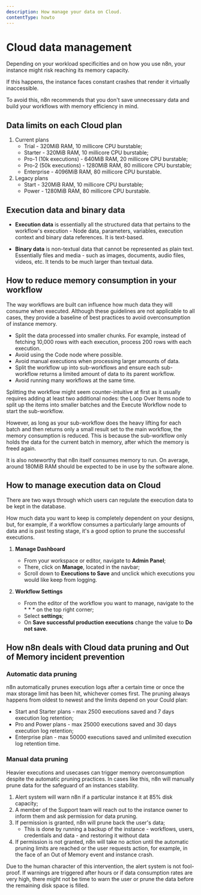 ```yaml
---
description: How manage your data on Cloud.
contentType: howto
---
```


# Cloud data management

Depending on your workload specificities and on how you use n8n, your instance might risk reaching its memory capacity.

If this happens, the instance faces constant crashes that render it virtually inaccessible.

To avoid this, n8n recommends that you don't save unnecessary data and build your workflows with memory efficiency in mind.

## Data limits on each Cloud plan

1. Current plans
    * Trial - 320MiB RAM, 10 millicore CPU burstable;
    * Starter - 320MiB RAM, 10 millicore CPU burstable;
    * Pro-1 (10k executions) - 640MiB RAM, 20 millicore CPU burstable;
    * Pro-2 (50k executions) - 1280MiB RAM, 80 millicore CPU burstable;
    * Enterprise - 4096MiB RAM, 80 millicore CPU burstable.
2. Legacy plans
    * Start - 320MiB RAM, 10 millicore CPU burstable;
    * Power - 1280MiB RAM, 80 millicore CPU burstable.

## Execution data and binary data

* **Execution data** is essentially all the structured data that pertains to the workflow's execution - Node data, parameters, variables, execution context and binary data references. It is text-based.

* **Binary data** is non-textual data that cannot be represented as plain text. Essentially files and media - such as images, documents, audio files, videos, etc. It tends to be much larger than textual data.

## How to reduce memory consumption in your workflow

The way workflows are built can influence how much data they will consume when executed. Although these guidelines are not applicable to all cases, they provide a baseline of best practices to avoid overconsumption of instance memory.

* Split the data processed into smaller chunks. For example, instead of fetching 10,000 rows with each execution, process 200 rows with each execution.
* Avoid using the Code node where possible.
* Avoid manual executions when processing larger amounts of data.
* Split the workflow up into sub-workflows and ensure each sub-workflow returns a limited amount of data to its parent workflow.
* Avoid running many workflows at the same time.

Splitting the workflow might seem counter-intuitive at first as it usually requires adding at least two additional nodes: the Loop Over Items node to split up the items into smaller batches and the Execute Workflow node to start the sub-workflow.

However, as long as your sub-workflow does the heavy lifting for each batch and then returns only a small result set to the main workflow, the memory consumption is reduced. This is because the sub-workflow only holds the data for the current batch in memory, after which the memory is freed again.

It is also noteworthy that n8n itself consumes memory to run. On average, around 180MiB RAM should be expected to be in use by the software alone.

## How to manage execution data on Cloud

There are two ways through which users can regulate the execution data to be kept in the database.

How much data you want to keep is completely dependent on your designs, but, for example, if a workflow consumes a particularly large amounts of data and is past testing stage, it's a good option to prune the successful executions.

1. **Manage Dashboard**
    * From your workspace or editor, navigate to **Admin Panel**;
    * There, click on **Manage**, located in the navbar;
    * Scroll down to **Executions to Save** and  unclick which executions you would like keep from logging.

2. **Workflow Settings**
    * From the editor of the workflow you want to manage, navigate to the * * * on the top right corner;
    * Select **settings**;
    * On **Save successful production executions** change the value to **Do not save**.

## How n8n deals with Cloud data pruning and Out of Memory incident prevention

### Automatic data pruning

n8n automatically prunes execution logs after a certain time or once the max storage limit has been hit, whichever comes first. The pruning always happens from oldest to newest and the limits depend on your Could plan:

* Start and Starter plans - max 2500 executions saved and 7 days execution log retention;
* Pro and Power plans - max 25000 executions saved and 30 days execution log retention;
* Enterprise plan - max 50000 executions saved and unlimited execution log retention time.

### Manual data pruning

Heavier executions and usecases can trigger memory overconsumption despite the automatic pruning practices. In cases like this, n8n will manually prune data for the safeguard of an instances stability.

1. Alert system will warn n8n if a particular instance it at 85% disk capacity;
2. A member of the Support team will reach out to the instance owner to inform them and ask permission for data pruning.
3. If permission is granted, n8n will prune back the user's data;
    * This is done by running a backup of the instance - workflows, users, credentials and data - and restoring it without data
4. If permission is not granted, n8n will take no action until the automatic pruning limits are reached or the user requests action, for example, in the face of an Out of Memory event and instance crash.

Due to the human character of this intervention, the alert system is not fool-proof. If warnings are triggered after hours or if data consumption rates are very high, there might not be time to warn the user or prune the data before the remaining disk space is filled.